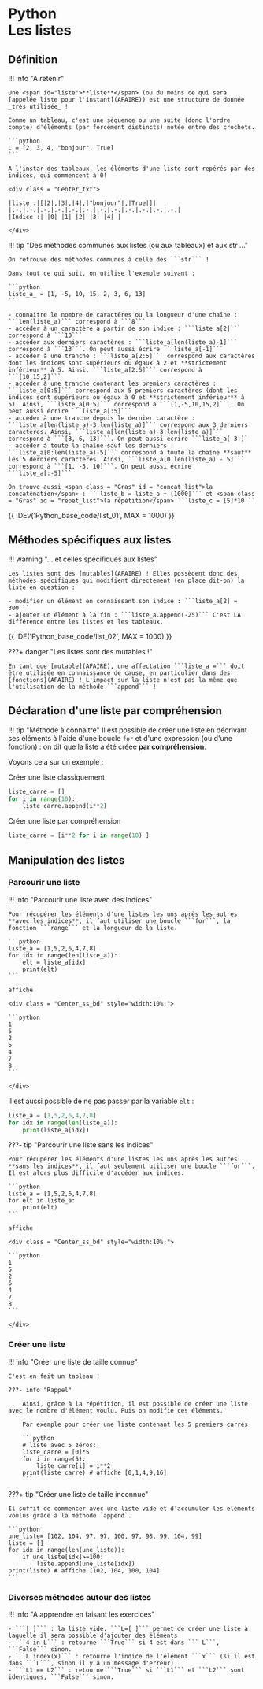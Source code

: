 # Python<br>Les listes

## Définition

!!! info "A retenir"

    Une <span id="liste">**liste**</span> (ou du moins ce qui sera [appelée liste pour l'instant](AFAIRE)) est une structure de donnée _très utilisée_ !

    Comme un tableau, c'est une séquence ou une suite (donc l'ordre compte) d'éléments (par forcément distincts) notée entre des crochets.

    ```python
    L = [2, 3, 4, "bonjour", True]
    ```

    A l'instar des tableaux, les éléments d'une liste sont repérés par des indices, qui commencent à 0!
	
	<div class = "Center_txt">
	
	|liste :|[|2|,|3|,|4|,|"bonjour"|,|True|]|
	|:-:|:-:|:-:|:-:|:-:|:-:|:-:|:-:|:-:|:-:|:-:|:-:|
	|Indice :| |0| |1| |2| |3| |4| |

	</div>

!!! tip "Des méthodes communes aux listes (ou aux tableaux) et aux str ..."

    On retrouve des méthodes communes à celle des ```str``` !

	Dans tout ce qui suit, on utilise l'exemple suivant :

	```python
	liste_a_ = [1, -5, 10, 15, 2, 3, 6, 13]
	```

	- connaitre le nombre de caractères ou la longueur d'une chaîne : ```len(liste_a)``` correspond à ```8```
	- accéder à un caractère à partir de son indice : ```liste_a[2]``` correspond à ```10```
	- accéder aux derniers caractères : ```liste_a[len(liste_a)-1]``` correspond à ```13```. On peut aussi écrire ```liste_a[-1]```
	- accéder à une tranche : ```liste_a[2:5]``` correspond aux caractères dont les indices sont supérieurs ou égaux à 2 et **strictement inférieur** à 5. Ainsi, ```liste_a[2:5]``` correspond à ```[10,15,2]```
	- accéder à une tranche contenant les premiers caractères : ```liste_a[0:5]``` correspond aux 5 premiers caractères (dont les indices sont supérieurs ou égaux à 0 et **strictement inférieur** à 5). Ainsi, ```liste_a[0:5]``` correspond à ```[1,-5,10,15,2]```. On peut aussi écrire ```liste_a[:5]```
	- accéder à une tranche depuis le dernier caractère : ```liste_a[len(liste_a)-3:len(liste_a)]``` correspond aux 3 derniers caractères. Ainsi, ```liste_a[len(liste_a)-3:len(liste_a)]``` correspond à ```[3, 6, 13]```. On peut aussi écrire ```liste_a[-3:]`
	- accéder à toute la chaîne sauf les derniers : ```liste_a[0:len(liste_a)-5]``` correspond à toute la chaîne **sauf** les 5 derniers caractères. Ainsi, ```liste_a[0:len(liste_a) - 5]``` correspond à ```[1, -5, 10]```. On peut aussi écrire ```liste_a[:-5]```

    On trouve aussi <span class = "Gras" id = "concat_list">la concaténation</span> : ```liste_b = liste_a + [1000]``` et <span class = "Gras" id = "repet_list">la répétition</span> ```liste_c = [5]*10```


{{ IDEv('Python_base_code/list_01', MAX = 1000) }}

## Méthodes spécifiques aux listes

!!! warning "... et celles spécifiques aux listes"

    Les listes sont des [mutables](AFAIRE) ! Elles possèdent donc des méthodes spécifiques qui modifient directement (en place dit-on) la liste en question :

    - modifier un élément en connaissant son indice : ```liste_a[2] = 300```
    - ajouter un élément à la fin : ```liste_a.append(-25)``` C'est LA différence entre les listes et les tableaux.

{{ IDE('Python_base_code/list_02', MAX = 1000) }}

???+ danger "Les listes sont des mutables !"

    En tant que [mutable](AFAIRE), une affectation ```liste_a =``` doit être utilisée en connaissance de cause, en particulier dans des [fonctions](AFAIRE) ! L'impact sur la liste n'est pas la même que l'utilisation de la méthode ```append``` !

## Déclaration d'une liste par compréhension

!!! tip "Méthode à connaitre"
    Il est possible de créer une liste en décrivant ses éléments à l'aide d'une boucle ```for``` et d'une expression (ou d'une fonction) : on dit que la liste a été créee **par compréhension**.

Voyons cela sur un exemple :

<div class="Cote_demi">

<div class="Center_txt"> Créer une liste classiquement </div>

```python
liste_carre = []
for i in range(10):
    liste_carre.append(i**2)
```

</div>

<div class="Cote_demi">

<div class="Center_txt"> Créer une liste par compréhension </div>

```python
liste_carre = [i**2 for i in range(10) ]
```
</div>



## Manipulation des listes

### Parcourir une liste

!!! info "Parcourir une liste avec des indices"

    Pour récupérer les éléments d'une listes les uns après les autres **avec les indices**, il faut utiliser une boucle ```for```, la fonction ```range``` et la longueur de la liste.

	```python
	liste_a = [1,5,2,6,4,7,8]
	for idx in range(len(liste_a)):
		elt = liste_a[idx]
		print(elt)
	```

	affiche

	<div class = "Center_ss_bd" style="width:10%;">

	```python
	1
    5
    2
    6
    4
    7
    8
	```

	</div>

Il est aussi possible de ne pas passer par la variable ```elt``` :

```python
liste_a = [1,5,2,6,4,7,8]
for idx in range(len(liste_a)):
    print(liste_a[idx])
```

???- tip "Parcourir une liste sans les indices"

    Pour récupérer les éléments d'une listes les uns après les autres **sans les indices**, il faut seulement utiliser une boucle ```for```. Il est alors plus difficile d'accéder aux indices.

	```python
	liste_a = [1,5,2,6,4,7,8]
	for elt in liste_a:
		print(elt)
	```

	affiche

	<div class = "Center_ss_bd" style="width:10%;">

	```python
	1
    5
    2
    6
    4
    7
    8
	```

	</div>



### Créer une liste

!!! info "Créer une liste de taille connue"

    C'est en fait un tableau !
    
    ???- info "Rappel"
    
        Ainsi, grâce à la répétition, il est possible de créer une liste avec le nombre d'élément voulu. Puis on modifie ces éléments.
    
        Par exemple pour créer une liste contenant les 5 premiers carrés
    
        ```python
        # liste avec 5 zéros:
        liste_carre = [0]*5
        for i in range(5):
            liste_carre[i] = i**2
        print(liste_carre) # affiche [0,1,4,9,16]
        ```

???+ tip "Créer une liste de taille inconnue"

    Il suffit de commencer avec une liste vide et d'accumuler les eléments voulus grâce à la méthode `append`.

    ```python
    une_liste= [102, 104, 97, 97, 100, 97, 98, 99, 104, 99]
    liste = []
    for idx in range(len(une_liste)):
        if une_liste[idx]>=100:
            liste.append(une_liste[idx])
    print(liste) # affiche [102, 104, 100, 104]
    ```

### Diverses méthodes autour des listes

!!! info "A apprendre en faisant les exercices"

    - ```[ ]``` : la liste vide. ```L=[ ]``` permet de créer une liste à laquelle il sera possible d'ajouter des éléments
    - ```4 in L``` : retourne ```True``` si 4 est dans ``` L```, ```False``` sinon.
    - ```L.index(x)``` : retourne l'indice de l'élément ```x``` (si il est dans ```L```, sinon il y a un message d'erreur)
    - ```L1 == L2``` : retourne ```True``` si ```L1``` et ```L2``` sont identiques, ```False``` sinon.

